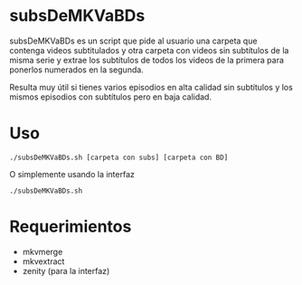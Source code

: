 # subsDeMKVaBDs

subsDeMKVaBDs es un script que pide al usuario una carpeta que contenga videos subtitulados y otra carpeta con videos sin subtítulos de la misma serie y extrae los subtítulos de todos los videos de la primera para ponerlos numerados en la segunda.

Resulta muy útil si tienes varios episodios en alta calidad sin subtítulos y los mismos episodios con subtítulos pero en baja calidad.

# Uso

```./subsDeMKVaBDs.sh [carpeta con subs] [carpeta con BD]```

O simplemente usando la interfaz

```./subsDeMKVaBDs.sh```

# Requerimientos
- mkvmerge
- mkvextract
- zenity (para la interfaz)
